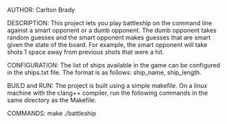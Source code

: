 AUTHOR: Carlton Brady

DESCRIPTION:
This project lets you play battleship on the command line against a smart opponent or a dumb opponent. The dumb opponent takes random guesses and the smart opponent makes guesses that are smart given the state of the board. For example, the smart opponent will take shots 1 space away from previous shots that were a hit.

CONFIGURATION:
The list of ships available in the game can be configured in the ships.txt file.
The format is as follows: ship_name, ship_length.

BUILD and RUN:
The project is built using a simple makefile. On a linux machine with the clang++ compiler, run the following commands in the same directory as the Makefile:

COMMANDS:
make
./battleship
